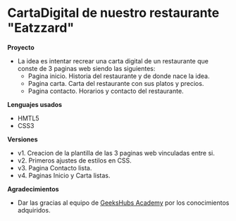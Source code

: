 # CartaDigital de nuestro restaurante "Eatzzard"
**Proyecto**
- La idea es intentar recrear una carta digital de un restaurante que conste de 3 paginas web siendo las siguientes:
    - Pagina inicio. Historia del restaurante y de donde nace la idea.
    - Pagina carta. Carta del restaurante con sus platos y precios.
    - Pagina contacto. Horarios y contacto del restaurante.

**Lenguajes usados**
- HMTL5
- CSS3

**Versiones**
- v1. Creacion de la plantilla de las 3 paginas web vinculadas entre si.
- v2. Primeros ajustes de estilos en CSS.
- v3. Pagina Contacto lista.
- v4. Paginas Inicio y Carta listas.

**Agradecimientos**
- Dar las gracias al equipo de <a href="https://geekshubsacademy.com/">GeeksHubs Academy</a> por los conocimientos adquiridos.